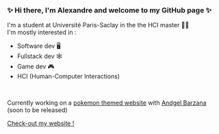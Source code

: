 ### ✨ Hi there, I'm Alexandre and welcome to my GitHub page ✨

I'm a student at Université Paris-Saclay in the the HCI master 👨‍💻
<br>
I'm mostly interested in : 
<br>
- Software dev 🖥
- Fullstack dev 🕸
- Game dev 🎮
- HCI (Human-Computer Interactions)
<br>

Currently working on a [pokemon themed website](https://pokeviewer.com/) with [Andgel Barzana](https://github.com/voolak) (soon to be released)

[Check-out my website !](https://aciorascu.me)
